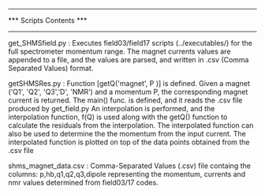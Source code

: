 ************************
*** Scripts Contents ***
************************

get_SHMSfield.py : Executes field03/field17 scripts (../executables/) for the
               full spectrometer momentum range. The magnet currents values
               are appended to a file, and the values are parsed, and written
               in .csv (Comma Separated Values) format.


getSHMSRes.py     : Function [getQ('magnet', P )] is defined. Given a magnet
                ('Q1', 'Q2', 'Q3','D', 'NMR') and a momentum P, the 
		corresponding magnet current is returned. The main() func.
                is defined, and it reads the .csv file produced by get_field.py
  		An interpolation is performed, and the interpolation function,
                f(Q) is used along with the getQ() function to calculate the
		residuals from the interpolation. The interpolated function can
		also be used to determine the the momentum from the input 
		current. The interpolated function is plotted on top of the
                data points obtained from the .csv file

shms_magnet_data.csv : Comma-Separated Values (.csv) file containg the columns:
		      p,hb,q1,q2,q3,dipole representing the momentum, currents
		      and nmr values determined from field03/17 codes.
		      